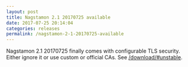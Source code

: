 ```yaml
---
layout: post
title: Nagstamon 2.1 20170725 available
date: 2017-07-25 20:14:04
categories: releases
permalink: /nagstamon-2-1-20170725-available
---
```


Nagstamon 2.1 20170725 finally comes with configurable TLS security. Either ignore it or use custom or official CAs. See [/download/#unstable](/download/#unstable).


